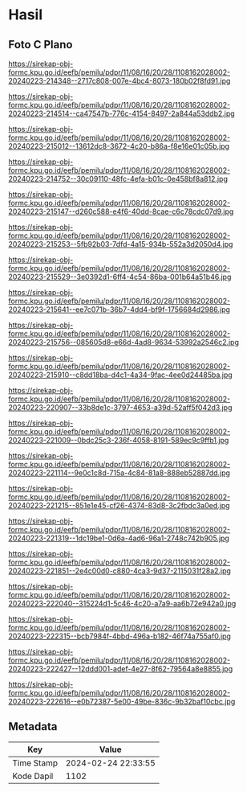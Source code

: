 # Hasil

## Foto C Plano

https://sirekap-obj-formc.kpu.go.id/eefb/pemilu/pdpr/11/08/16/20/28/1108162028002-20240223-214348--2717c808-007e-4bc4-8073-180b02f8fd91.jpg

https://sirekap-obj-formc.kpu.go.id/eefb/pemilu/pdpr/11/08/16/20/28/1108162028002-20240223-214514--ca47547b-776c-4154-8497-2a844a53ddb2.jpg

https://sirekap-obj-formc.kpu.go.id/eefb/pemilu/pdpr/11/08/16/20/28/1108162028002-20240223-215012--13612dc8-3672-4c20-b86a-f8e16e01c05b.jpg

https://sirekap-obj-formc.kpu.go.id/eefb/pemilu/pdpr/11/08/16/20/28/1108162028002-20240223-214752--30c09110-48fc-4efa-b01c-0e458bf8a812.jpg

https://sirekap-obj-formc.kpu.go.id/eefb/pemilu/pdpr/11/08/16/20/28/1108162028002-20240223-215147--d260c588-e4f6-40dd-8cae-c6c78cdc07d9.jpg

https://sirekap-obj-formc.kpu.go.id/eefb/pemilu/pdpr/11/08/16/20/28/1108162028002-20240223-215253--5fb92b03-7dfd-4a15-934b-552a3d2050d4.jpg

https://sirekap-obj-formc.kpu.go.id/eefb/pemilu/pdpr/11/08/16/20/28/1108162028002-20240223-215529--3e0392d1-6ff4-4c54-86ba-001b64a51b46.jpg

https://sirekap-obj-formc.kpu.go.id/eefb/pemilu/pdpr/11/08/16/20/28/1108162028002-20240223-215641--ee7c071b-36b7-4dd4-bf9f-1756684d2986.jpg

https://sirekap-obj-formc.kpu.go.id/eefb/pemilu/pdpr/11/08/16/20/28/1108162028002-20240223-215756--085605d8-e66d-4ad8-9634-53992a2546c2.jpg

https://sirekap-obj-formc.kpu.go.id/eefb/pemilu/pdpr/11/08/16/20/28/1108162028002-20240223-215910--c8dd18ba-d4c1-4a34-9fac-4ee0d24485ba.jpg

https://sirekap-obj-formc.kpu.go.id/eefb/pemilu/pdpr/11/08/16/20/28/1108162028002-20240223-220907--33b8de1c-3797-4653-a39d-52aff5f042d3.jpg

https://sirekap-obj-formc.kpu.go.id/eefb/pemilu/pdpr/11/08/16/20/28/1108162028002-20240223-221009--0bdc25c3-236f-4058-8191-589ec9c9ffb1.jpg

https://sirekap-obj-formc.kpu.go.id/eefb/pemilu/pdpr/11/08/16/20/28/1108162028002-20240223-221114--9e0c1c8d-715a-4c84-81a8-888eb52887dd.jpg

https://sirekap-obj-formc.kpu.go.id/eefb/pemilu/pdpr/11/08/16/20/28/1108162028002-20240223-221215--851e1e45-cf26-4374-83d8-3c2fbdc3a0ed.jpg

https://sirekap-obj-formc.kpu.go.id/eefb/pemilu/pdpr/11/08/16/20/28/1108162028002-20240223-221319--1dc19be1-0d6a-4ad6-96a1-2748c742b905.jpg

https://sirekap-obj-formc.kpu.go.id/eefb/pemilu/pdpr/11/08/16/20/28/1108162028002-20240223-221851--2e4c00d0-c880-4ca3-9d37-2115031f28a2.jpg

https://sirekap-obj-formc.kpu.go.id/eefb/pemilu/pdpr/11/08/16/20/28/1108162028002-20240223-222040--315224d1-5c46-4c20-a7a9-aa6b72e942a0.jpg

https://sirekap-obj-formc.kpu.go.id/eefb/pemilu/pdpr/11/08/16/20/28/1108162028002-20240223-222315--bcb7984f-4bbd-496a-b182-46f74a755af0.jpg

https://sirekap-obj-formc.kpu.go.id/eefb/pemilu/pdpr/11/08/16/20/28/1108162028002-20240223-222427--12ddd001-adef-4e27-8f62-79564a8e8855.jpg

https://sirekap-obj-formc.kpu.go.id/eefb/pemilu/pdpr/11/08/16/20/28/1108162028002-20240223-222616--e0b72387-5e00-49be-836c-9b32baf10cbc.jpg


## Metadata

| Key        | Value               |
| ---------- | ------------------- |
| Time Stamp | 2024-02-24 22:33:55 |
| Kode Dapil | 1102                |



